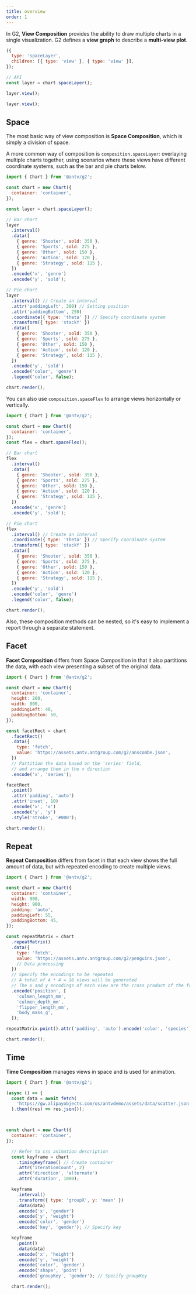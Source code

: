 ```yaml
---
title: overview
order: 1
---
```


In G2, **View Composition** provides the ability to draw multiple charts in a single visualization. G2 defines a **view graph** to describe a **multi-view plot**.

```js
({
  type: 'spaceLayer',
  children: [{ type: 'view' }, { type: 'view' }],
});
```

```js
// API
const layer = chart.spaceLayer();

layer.view();

layer.view();
```

## Space

The most basic way of view composition is **Space Composition**, which is simply a division of space.

A more common way of composition is `composition.spaceLayer`: overlaying multiple charts together, using scenarios where these views have different coordinate systems, such as the bar and pie charts below.

```js | ob { autoMount: true }
import { Chart } from '@antv/g2';

const chart = new Chart({
  container: 'container',
});

const layer = chart.spaceLayer();

// Bar chart
layer
  .interval()
  .data([
    { genre: 'Shooter', sold: 350 },
    { genre: 'Sports', sold: 275 },
    { genre: 'Other', sold: 150 },
    { genre: 'Action', sold: 120 },
    { genre: 'Strategy', sold: 115 },
  ])
  .encode('x', 'genre')
  .encode('y', 'sold');

// Pie chart
layer
  .interval() // Create an interval
  .attr('paddingLeft', 300) // Setting position
  .attr('paddingBottom', 250)
  .coordinate({ type: 'theta' }) // Specify coordinate system
  .transform({ type: 'stackY' })
  .data([
    { genre: 'Shooter', sold: 350 },
    { genre: 'Sports', sold: 275 },
    { genre: 'Other', sold: 150 },
    { genre: 'Action', sold: 120 },
    { genre: 'Strategy', sold: 115 },
  ])
  .encode('y', 'sold')
  .encode('color', 'genre')
  .legend('color', false);

chart.render();
```

You can also use `composition.spaceFlex` to arrange views horizontally or vertically.

```js | ob { autoMount: true }
import { Chart } from '@antv/g2';

const chart = new Chart({
  container: 'container',
});
const flex = chart.spaceFlex();

// Bar chart
flex
  .interval()
  .data([
    { genre: 'Shooter', sold: 350 },
    { genre: 'Sports', sold: 275 },
    { genre: 'Other', sold: 150 },
    { genre: 'Action', sold: 120 },
    { genre: 'Strategy', sold: 115 },
  ])
  .encode('x', 'genre')
  .encode('y', 'sold');

// Pie chart
flex
  .interval() // Create an interval
  .coordinate({ type: 'theta' }) // Specify coordinate system
  .transform({ type: 'stackY' })
  .data([
    { genre: 'Shooter', sold: 350 },
    { genre: 'Sports', sold: 275 },
    { genre: 'Other', sold: 150 },
    { genre: 'Action', sold: 120 },
    { genre: 'Strategy', sold: 115 },
  ])
  .encode('y', 'sold')
  .encode('color', 'genre')
  .legend('color', false);

chart.render();
```

Also, these composition methods can be nested, so it's easy to implement a report through a separate statement.

## Facet

**Facet Composition** differs from Space Composition in that it also partitions the data, with each view presenting a subset of the original data.

```js | ob { autoMount: true }
import { Chart } from '@antv/g2';

const chart = new Chart({
  container: 'container',
  height: 260,
  width: 800,
  paddingLeft: 40,
  paddingBottom: 50,
});

const facetRect = chart
  .facetRect()
  .data({
    type: 'fetch',
    value: 'https://assets.antv.antgroup.com/g2/anscombe.json',
  })
  // Partition the data based on the 'series' field,
  // and arrange them in the x direction
  .encode('x', 'series');

facetRect
  .point()
  .attr('padding', 'auto')
  .attr('inset', 10)
  .encode('x', 'x')
  .encode('y', 'y')
  .style('stroke', '#000');

chart.render();
```

## Repeat

**Repeat Composition** differs from facet in that each view shows the full amount of data, but with repeated encoding to create multiple views.

```js | ob { autoMount: true }
import { Chart } from '@antv/g2';

const chart = new Chart({
  container: 'container',
  width: 900,
  height: 900,
  padding: 'auto',
  paddingLeft: 55,
  paddingBottom: 45,
});

const repeatMatrix = chart
  .repeatMatrix()
  .data({
    type: 'fetch',
    value: 'https://assets.antv.antgroup.com/g2/penguins.json',
    // Data processing
  })
  // Specify the encodings to be repeated
  // A total of 4 * 4 = 16 views will be generated
  // The x and y encodings of each view are the cross product of the following fields
  .encode('position', [
    'culmen_length_mm',
    'culmen_depth_mm',
    'flipper_length_mm',
    'body_mass_g',
  ]);

repeatMatrix.point().attr('padding', 'auto').encode('color', 'species');

chart.render();
```

## Time

**Time Composition** manages views in space and is used for animation.

```js | ob { autoMount: true }
import { Chart } from '@antv/g2';

(async () => {
  const data = await fetch(
    'https://gw.alipayobjects.com/os/antvdemo/assets/data/scatter.json',
  ).then((res) => res.json());



const chart = new Chart({
  container: 'container',
});

  // Refer to css animation description
  const keyframe = chart
    .timingKeyframe() // Create container
    .attr('iterationCount', 2)
    .attr('direction', 'alternate')
    .attr('duration', 1000);

  keyframe
    .interval()
    .transform({ type: 'groupX', y: 'mean' })
    .data(data)
    .encode('x', 'gender')
    .encode('y', 'weight')
    .encode('color', 'gender')
    .encode('key', 'gender'); // Specify key

  keyframe
    .point()
    .data(data)
    .encode('x', 'height')
    .encode('y', 'weight')
    .encode('color', 'gender')
    .encode('shape', 'point')
    .encode('groupKey', 'gender'); // Specify groupKey

  chart.render();
```
